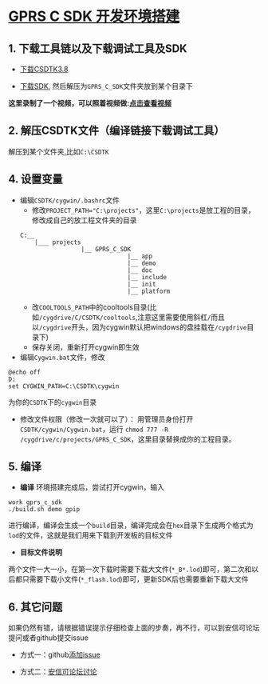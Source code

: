 [GPRS C SDK 开发环境搭建](https://github.com/Ai-Thinker-Open/GPRS-C-SDK/blob/master/doc/compile_environment_zh-cn.md)
====

## 1. 下载工具链以及下载调试工具及SDK

* [下载CSDTK3.8](http://otge8q9ud.bkt.clouddn.com/CSDTK.7z)

* [下载SDK](https://github.com/Ai-Thinker-Open/GPRS_C_SDK/releases), 然后解压为`GPRS_C_SDK`文件夹放到某个目录下

**这里录制了一个视频，可以照着视频做:[点击查看视频](https://www.bilibili.com/video/av16579395/)**

## 2. 解压CSDTK文件（编译链接下载调试工具）

解压到某个文件夹,比如`C:\CSDTK`

## 4. 设置变量

* 编辑`CSDTK/cygwin/.bashrc`文件
  * 修改`PROJECT_PATH="C:\projects"`，这里`C:\projects`是放工程的目录，修改成自己的放工程文件夹的目录
  ```
  C:__
      |___ projects
                   |__ GPRS_C_SDK
                                |__ app
                                |__ demo
                                |__ doc
                                |__ include
                                |__ init
                                |__ platform
  ```
  * 改`COOLTOOLS_PATH`中的cooltools目录(比如`/cygdrive/C/CSDTK/cooltools`,注意这里需要使用斜杠`/`而且以`/cygdrive`开头，因为cygwin默认把windows的盘挂载在`/cygdrive`目录下)
  * 保存关闭，重新打开cygwin即生效
* 编辑`Cygwin.bat`文件，修改
```
@echo off
D:
set CYGWIN_PATH=C:\CSDTK\cygwin
```
为你的`CSDTK`下的`cygwin`目录

* 修改文件权限（修改一次就可以了）：
用管理员身份打开`CSDTK/cygwin/Cygwin.bat`，运行 `chmod 777 -R /cygdrive/c/projects/GPRS_C_SDK`，这里目录替换成你的工程目录。


## 5. 编译

* **编译**
环境搭建完成后，尝试打开cygwin，输入
```
work gprs_c_sdk
./build.sh demo gpip
```
进行编译，编译会生成一个`build`目录，编译完成会在`hex`目录下生成两个格式为`lod`的文件，这就是我们用来下载到开发板的目标文件

* **目标文件说明** 

两个文件一大一小，在第一次下载时需要下载大文件(`*_B*.lod`)即可，第二次和以后都只需要下载小文件(`*_flash.lod`)即可，更新SDK后也需要重新下载大文件

## 6. 其它问题

如果仍然有错，请根据错误提示仔细检查上面的步奏，再不行，可以到安信可论坛提问或者github提交issue

* 方式一：github[添加issue](https://github.com/Ai-Thinker-Open/GPRS-C-SDK/issues/new)

* 方式二：[安信可论坛讨论](http://bbs.ai-thinker.com/forum.php?mod=forumdisplay&fid=37)
